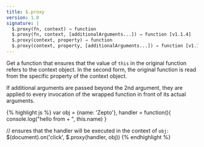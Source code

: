 ```yaml
---
title: $.proxy
version: 1.0
signature: |
  $.proxy(fn, context) ⇒ function
  $.proxy(fn, context, [additionalArguments...]) ⇒ function [v1.1.4]
  $.proxy(context, property) ⇒ function
  $.proxy(context, property, [additionalArguments...]) ⇒ function [v1.1.4]
---
```


Get a function that ensures that the value of `this` in the original function
refers to the context object. In the second form, the original function is read
from the specific property of the context object.

If additional arguments are passed beyond the 2nd argument, they are applied to
every invocation of the wrapped function in front of its actual arguments.

{% highlight js %}
var obj = {name: 'Zepto'},
    handler = function(){ console.log("hello from + ", this.name) }

// ensures that the handler will be executed in the context of `obj`:
$(document).on('click', $.proxy(handler, obj))
{% endhighlight %}
